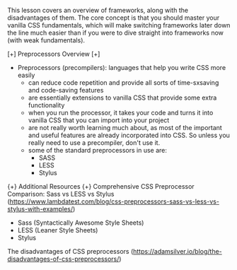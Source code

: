This lesson covers an overview of frameworks, along with the disadvantages of them. The core concept is that you should master your vanilla CSS fundamentals, which will make switching frameworks later down the line much easier than if you were to dive straight into frameworks now (with weak fundamentals).

[+] Preprocessors Overview [+]
- Preprocessors (precompilers): languages that help you write CSS more easily
    - can reduce code repetition and provide all sorts of time-sxsaving and code-saving features
    - are essentially extensions to vanilla CSS that provide some extra functionality
    - when you run the processor, it takes your code and turns it into vanilla CSS that you can import into your project
    - are not really worth learning much about, as most of the important and useful features are already incorporated into CSS. So unless you really need to use a precompiler, don't use it.
    - some of the standard preprocessors in use are:
        - SASS
        - LESS
        - Stylus

{+} Additional Resources {+}
Comprehensive CSS Preprocessor Comparison: Sass vs LESS vs Stylus (https://www.lambdatest.com/blog/css-preprocessors-sass-vs-less-vs-stylus-with-examples/)
- Sass (Syntactically Awesome Style Sheets)
- LESS (Leaner Style Sheets)
- Stylus

The disadvantages of CSS preprocessors (https://adamsilver.io/blog/the-disadvantages-of-css-preprocessors/)
